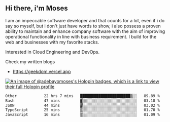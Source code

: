 ## Hi there, i'm Moses

I am an impeccable software developer and that counts for a lot, even if i do say so myself, but i don't just have words to show, i also possess a proven ability to maintain and enhance company software with the aim of improving operational functionality in line with business requirement. I build for the web and businesses with my favorite stacks.

Interested in Cloud Engineering and DevOps.

Check my written blogs
- https://geekdom.vercel.app

[![An image of @adebayomoses's Holopin badges, which is a link to view their full Holopin profile](https://holopin.me/adebayomoses)](https://holopin.io/@adebayomoses)

<!--START_SECTION:waka-->

```txt
Other            22 hrs 7 mins   ██████████████████████▒░░   89.89 %
Bash             47 mins         ▓░░░░░░░░░░░░░░░░░░░░░░░░   03.18 %
JSON             44 mins         ▓░░░░░░░░░░░░░░░░░░░░░░░░   03.02 %
TypeScript       25 mins         ▒░░░░░░░░░░░░░░░░░░░░░░░░   01.70 %
JavaScript       16 mins         ▒░░░░░░░░░░░░░░░░░░░░░░░░   01.09 %
```

<!--END_SECTION:waka-->
